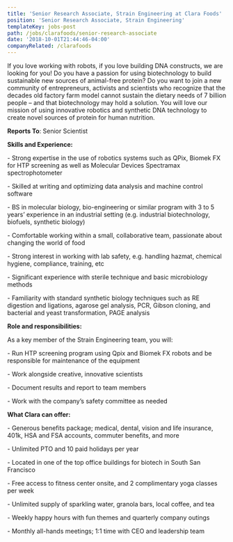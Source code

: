 ```yaml
---
title: 'Senior Research Associate, Strain Engineering at Clara Foods'
position: 'Senior Research Associate, Strain Engineering'
templateKey: jobs-post
path: /jobs/clarafoods/senior-research-associate
date: '2018-10-01T21:44:46-04:00'
companyRelated: /clarafoods
---
```

If you love working with robots, if you love building DNA constructs, we are looking for you! Do you have a passion for using biotechnology to build sustainable new sources of animal-free protein?  Do you want to join a new community of entrepreneurs, activists and scientists who recognize that the decades old factory farm model cannot sustain the dietary needs of 7 billion people – and that biotechnology may hold a solution. You will love our mission of using innovative robotics and synthetic DNA technology to create novel sources of protein for human nutrition.

**Reports To**: Senior Scientist



**Skills and Experience:**

\- Strong expertise in the use of robotics systems such as QPix, Biomek FX for HTP screening as well as Molecular Devices Spectramax spectrophotometer

\- Skilled at writing and optimizing data analysis and machine control software

\- BS in molecular biology, bio-engineering or similar program with 3 to 5 years’ experience in an industrial setting (e.g. industrial biotechnology, biofuels, synthetic biology)

\- Comfortable working within a small, collaborative team, passionate about changing the world of food

\- Strong interest in working with lab safety, e.g. handling hazmat, chemical hygiene, compliance, training, etc

\- Significant experience with sterile technique and basic microbiology methods

\- Familiarity with standard synthetic biology techniques such as RE digestion and ligations, agarose gel analysis, PCR, Gibson cloning, and bacterial and yeast transformation, PAGE analysis



**Role and responsibilities:**

As a key member of the Strain Engineering team, you will:

\- Run HTP screening program using Qpix and Biomek FX robots and be responsible for maintenance of the equipment

\- Work alongside creative, innovative scientists

\- Document results and report to team members

\- Work with the company’s safety committee as needed





**What Clara can offer:**

\- Generous benefits package; medical, dental, vision and life insurance, 401k, HSA and FSA accounts, commuter benefits, and more

\- Unlimited PTO and 10 paid holidays per year

\- Located in one of the top office buildings for biotech in South San Francisco

\- Free access to fitness center onsite, and 2 complimentary yoga classes per week

\- Unlimited supply of sparkling water, granola bars, local coffee, and tea

\- Weekly happy hours with fun themes and quarterly company outings

\- Monthly all-hands meetings; 1:1 time with CEO and leadership team
